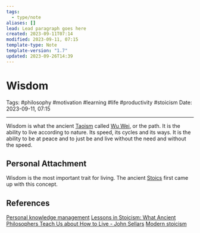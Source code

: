 ```yaml
---
tags:
  - type/note
aliases: []
lead: Lead paragraph goes here
created: 2023-09-11T07:14
modified: 2023-09-11, 07:15
template-type: Note
template-version: "1.7"
updated: 2023-09-26T14:39
---
```


# Wisdom

Tags: #philosophy  #motivation #learning #life #productivity #stoicism 
Date: 2023-09-11, 07:15

---

Wisdom is what the ancient [Taoism](Taoists) called [Wu Wei](Wu%20Wei), or the path. It is the ability to live according to nature. Its speed, its cycles and its ways. It is the ability to be at peace and to just be and live without the need and without the speed. 

## Personal Attachment

Wisdom is the most important trait for living. The ancient [Stoics](Stoicism.md) first came up with this concept.

## References

[Personal knowledge management](Personal%20knowledge%20management.md)
[Lessons in Stoicism: What Ancient Philosophers Teach Us about How to Live - John Sellars](https://books.google.cz/books/about/Lessons_in_Stoicism.html?id=ky84zQEACAAJ&redir_esc=y)
[Modern stoicism](https://modernstoicism.com/)
